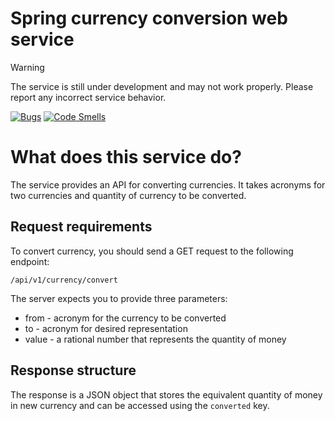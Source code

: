 # Spring currency conversion web service

> [!WARNING]
> The service is still under development and may not work properly. Please report any incorrect service behavior.

[![Bugs](https://sonarcloud.io/api/project_badges/measure?project=4m09u5_spring-currency-converter&metric=bugs)](https://sonarcloud.io/summary/new_code?id=4m09u5_spring-currency-converter)
[![Code Smells](https://sonarcloud.io/api/project_badges/measure?project=4m09u5_spring-currency-converter&metric=code_smells)](https://sonarcloud.io/summary/new_code?id=4m09u5_spring-currency-converter)

# What does this service do?
The service provides an API for converting currencies. It takes acronyms for two currencies and quantity of currency to be converted.

## Request requirements
To convert currency, you should send a GET request to the following endpoint:

```
/api/v1/currency/convert
```

The server expects you to provide three parameters:
* from - acronym for the currency to be converted
* to - acronym for desired representation
* value - a rational number that represents the quantity of money

## Response structure
The response is a JSON object that stores the equivalent quantity of money in new currency and can be accessed using the `converted` key.
